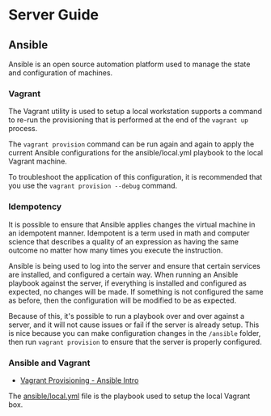 # Server Guide

## Ansible

Ansible is an open source automation platform used to manage the state
and configuration of machines.

### Vagrant

The Vagrant utility is used to setup a local workstation supports a command
to re-run the provisioning that is performed at the end of the `vagrant up`
process.

The `vagrant provision` command can be run again and again to apply the current
Ansible configurations for the ansible/local.yml playbook to the local Vagrant
machine.

To troubleshoot the application of this configuration, it is recommended that
you use the `vagrant provision --debug` command.

### Idempotency

It is possible to ensure that Ansible applies changes the virtual machine in an
idempotent manner. Idempotent is a term used in math and computer science that
describes a quality of an expression as having the same outcome no matter how
many times you execute the instruction.

Ansible is being used to log into the server and ensure that certain services
are installed, and configured a certain way. When running an Ansible playbook
against the server, if everything is installed and configured as expected, no
changes will be made. If something is not configured the same as before, then
the configuration will be modified to be as expected.

Because of this, it's possible to run a playbook over and over against a server,
and it will not cause issues or fail if the server is already setup. This is
nice because you can make configuration changes in the `/ansible` folder, then
run `vagrant provision` to ensure that the server
is properly configured.

### Ansible and Vagrant

* [Vagrant Provisioning - Ansible Intro](https://developer.hashicorp.com/vagrant/docs/provisioning/ansible_intro)

The [ansible/local.yml](ansible/local.yml) file is the playbook used to setup
the local Vagrant box.
